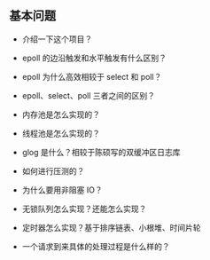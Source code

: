 ## 基本问题

- 介绍一下这个项目？

- epoll 的边沿触发和水平触发有什么区别？

- epoll 为什么高效相较于 select 和 poll？

- epoll、select、poll 三者之间的区别？

- 内存池是怎么实现的？

- 线程池是怎么实现的？

- glog 是什么？相较于陈硕写的双缓冲区日志库

- 如何进行压测的？

- 为什么要用非阻塞 IO？

- 无锁队列怎么实现？还能怎么实现？

- 定时器怎么实现？基于排序链表、小根堆、时间片轮

- 一个请求到来具体的处理过程是什么样的？
